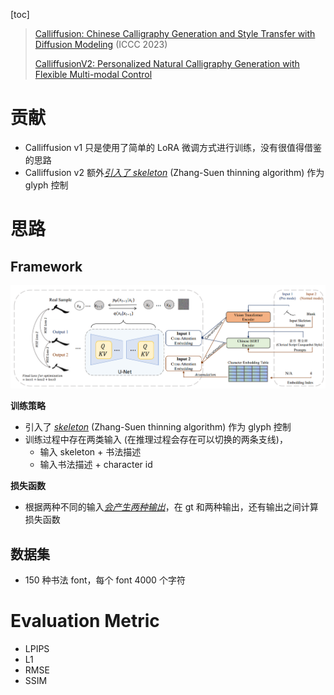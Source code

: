 [toc]

> [Calliffusion: Chinese Calligraphy Generation and Style Transfer with Diffusion Modeling](https://arxiv.org/abs/2305.19124) (ICCC 2023)
>
> [CalliffusionV2: Personalized Natural Calligraphy Generation with Flexible Multi-modal Control](https://arxiv.org/abs/2410.03787)

# 贡献

- Calliffusion v1 只是使用了简单的 LoRA 微调方式进行训练，没有很值得借鉴的思路
- Calliffusion v2 额外<u>*引入了 skeleton*</u> (Zhang-Suen thinning algorithm) 作为 glyph 控制





# 思路

## Framework

![image-20250308131746889](assets/image-20250308131746889.png)

**训练策略**

- 引入了 <u>*skeleton*</u> (Zhang-Suen thinning algorithm) 作为 glyph 控制
- 训练过程中存在两类输入 (在推理过程会存在可以切换的两条支线)，
  - 输入 skeleton + 书法描述
  - 输入书法描述 + character id

**损失函数**

- 根据两种不同的输入<u>*会产生两种输出*</u>，在 gt 和两种输出，还有输出之间计算损失函数



## 数据集

- 150 种书法 font，每个 font 4000 个字符





# Evaluation Metric

- LPIPS
- L1
- RMSE
- SSIM